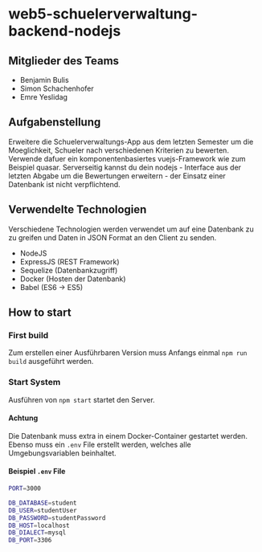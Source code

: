# web5-schuelerverwaltung-backend-nodejs

## Mitglieder des Teams
* Benjamin Bulis
* Simon Schachenhofer
* Emre Yeslidag

## Aufgabenstellung
Erweitere die Schuelerverwaltungs-App aus dem letzten Semester um die Moeglichkeit, Schueler nach verschiedenen Kriterien zu bewerten. Verwende dafuer ein komponentenbasiertes vuejs-Framework wie zum Beispiel quasar. Serverseitig kannst du dein nodejs - Interface aus der letzten Abgabe um die Bewertungen erweitern - der Einsatz einer Datenbank ist nicht verpflichtend.

## Verwendelte Technologien
Verschiedene Technologien werden verwendet um auf eine Datenbank zu zu greifen und Daten in JSON Format an den Client zu senden.
* NodeJS
* ExpressJS (REST Framework)
* Sequelize (Datenbankzugriff)
* Docker (Hosten der Datenbank)
* Babel (ES6 -> ES5)

## How to start
### First build
Zum erstellen einer Ausführbaren Version muss Anfangs einmal `npm run build` ausgeführt werden.
### Start System
Ausführen von `npm start` startet den Server.
#### Achtung
Die Datenbank muss extra  in einem Docker-Container  gestartet werden. 
Ebenso muss ein `.env` File erstellt werden, welches alle Umgebungsvariablen beinhaltet.

#### Beispiel `.env` File 

````bash
PORT=3000

DB_DATABASE=student
DB_USER=studentUser
DB_PASSWORD=studentPassword
DB_HOST=localhost
DB_DIALECT=mysql
DB_PORT=3306
````


